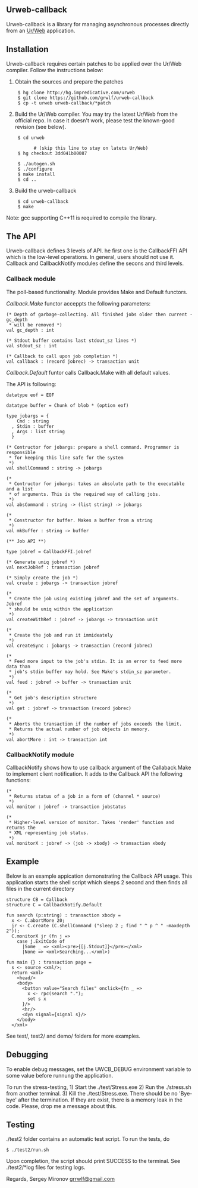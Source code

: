 Urweb-callback
--------------

Urweb-callback is a library for managing asynchronous processes directly from an
[Ur/Web](http://www.impredicative.com/ur/) application.


Installation
------------

Urweb-callback requires certain patches to be applied over the Ur/Web compiler.
Follow the instructions below:

1. Obtain the sources and prepare the patches

        $ hg clone http://hg.impredicative.com/urweb
        $ git clone https://github.com/grwlf/urweb-callback
        $ cp -t urweb urweb-callback/*patch

2. Build the Ur/Web compiler. You may try the latest Ur/Web from the official
   repo. In case it doesn't work, please test the known-good revision (see
   below).

        $ cd urweb

              # (skip this line to stay on latets Ur/Web)
        $ hg checkout 3dd041b00087

        $ ./autogen.sh
        $ ./configure
        $ make install
        $ cd ..

3. Build the urweb-callback

        $ cd urweb-callback
        $ make

Note: gcc supporting C++11 is required to compile the library.


The API
-------

Urweb-callback defines 3 levels of API. he first one is the CallbackFFI API which is
the low-level operations. In general, users should not use it. Callback and CallbackNotify
modules define the secons and third levels.

### Callback module

The poll-based functionality. Module provides Make and Default functors.

_Callback.Make_ functor acceppts the following parameters:

    (* Depth of garbage-collecting. All finished jobs older then current - gc_depth
     * will be removed *)
    val gc_depth : int

    (* Stdout buffer contains last stdout_sz lines *)
    val stdout_sz : int

    (* Callback to call upon job completion *)
    val callback : (record jobrec) -> transaction unit

_Callback.Default_ funtor calls Callback.Make with all default values.


The API is following:

    datatype eof = EOF

    datatype buffer = Chunk of blob * (option eof)

    type jobargs = {
        Cmd : string
      , Stdin : buffer
      , Args : list string
      }

    (* Contructor for jobargs: prepare a shell command. Programmer is responsible
     * for keeping this line safe for the system
     *)
    val shellCommand : string -> jobargs

    (*
     * Contructor for jobargs: takes an absolute path to the executable and a list
     * of arguments. This is the required way of calling jobs.
     *)
    val absCommand : string -> (list string) -> jobargs

    (*
     * Constructor for buffer. Makes a buffer from a string
     *)
    val mkBuffer : string -> buffer

    (** Job API **)

    type jobref = CallbackFFI.jobref

    (* Generate uniq jobref *)
    val nextJobRef : transaction jobref

    (* Simply create the job *)
    val create : jobargs -> transaction jobref

    (*
     * Create the job using existing jobref and the set of arguments. Jobref
     * should be uniq within the application
     *)
    val createWithRef : jobref -> jobargs -> transaction unit

    (*
     * Create the job and run it immideately
     *)
    val createSync : jobargs -> transaction (record jobrec)

    (*
     * Feed more input to the job's stdin. It is an error to feed more data than
     * job's stdin buffer may hold. See Make's stdin_sz parameter.
     *)
    val feed : jobref -> buffer -> transaction unit

    (*
     * Get job's description structure
     *)
    val get : jobref -> transaction (record jobrec)

    (*
     * Aborts the transaction if the number of jobs exceeds the limit.
     * Returns the actual number of job objects in memory.
     *)
    val abortMore : int -> transaction int


### CallbackNotify module

CallbackNotify shows how to use callback argument of the Callaback.Make to implement client
notification. It adds to the Callback API the following functions:

    (*
     * Returns status of a job in a form of (channel * source)
     *)
    val monitor : jobref -> transaction jobstatus

    (*
     * Higher-level version of monitor. Takes 'render' function and returns the
     * XML representing job status.
     *)
    val monitorX : jobref -> (job -> xbody) -> transaction xbody


Example
-------

Below is an example appication demonstrating the Callback API usage. This application
starts the shell script which sleeps 2 second and then finds all files in the
current directory

    structure CB = Callback
    structure C = CallbackNotify.Default

    fun search (p:string) : transaction xbody =
      x <- C.abortMore 20;
      jr <- C.create (C.shellCommand ("sleep 2 ; find " ^ p ^ " -maxdepth 2"));
      C.monitorX jr (fn j =>
        case j.ExitCode of
          |Some _ => <xml><pre>{[j.Stdout]}</pre></xml>
          |None => <xml>Searching...</xml>)

    fun main {} : transaction page =
      s <- source <xml/>;
      return <xml>
        <head/>
        <body>
          <button value="Search files" onclick={fn _ =>
            x <- rpc(search ".");
            set s x
          }/>
          <hr/>
          <dyn signal={signal s}/>
        </body>
      </xml>


See test/, test2/ and demo/ folders for more examples.

Debugging
---------

To enable debug messages, set the UWCB\_DEBUG environment variable to some
value before runnung the application.

To run the stress-testing, 1) Start the ./test/Stress.exe 2) Run the ./stress.sh
from another terminal. 3) Kill the ./test/Stress.exe. There should be no
'Bye-bye' after the termination. If they are exist, there is a memory leak in
the code. Please, drop me a message about this.


Testing
-------

./test2 folder contains an automatic test script. To run the tests, do

    $ ./test2/run.sh

Upon completion, the script should print SUCCESS to the terminal. See
./test2/\*log files for testing logs.

Regards,
Sergey Mironov
grrwlf@gmail.com


